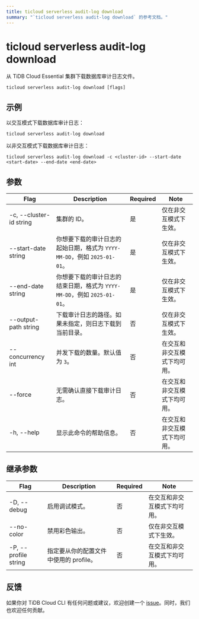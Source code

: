 ```yaml
---
title: ticloud serverless audit-log download
summary: "`ticloud serverless audit-log download` 的参考文档。"
---
```


# ticloud serverless audit-log download

从 TiDB Cloud Essential 集群下载数据库审计日志文件。

```shell
ticloud serverless audit-log download [flags]
```

## 示例

以交互模式下载数据库审计日志：

```shell
ticloud serverless audit-log download
```

以非交互模式下载数据库审计日志：

```shell
ticloud serverless audit-log download -c <cluster-id> --start-date <start-date> --end-date <end-date>
```

## 参数

| Flag                    | Description                                                                                   | Required | Note                                                 |
|-------------------------|-----------------------------------------------------------------------------------------------|----------|------------------------------------------------------|
| -c, --cluster-id string | 集群的 ID。                                                                                   | 是       | 仅在非交互模式下生效。                              |
| --start-date string     | 你想要下载的审计日志的起始日期，格式为 `YYYY-MM-DD`，例如 `2025-01-01`。                      | 是       | 仅在非交互模式下生效。                              |
| --end-date string       | 你想要下载的审计日志的结束日期，格式为 `YYYY-MM-DD`，例如 `2025-01-01`。                      | 是       | 仅在非交互模式下生效。                              |
| --output-path string    | 下载审计日志的路径。如果未指定，则日志下载到当前目录。                                         | 否       | 仅在非交互模式下生效。                              |
| --concurrency int       | 并发下载的数量。默认值为 `3`。                                                                | 否       | 在交互和非交互模式下均可用。                        |
| --force                 | 无需确认直接下载审计日志。                                                                    | 否       | 在交互和非交互模式下均可用。                        |
| -h, --help              | 显示此命令的帮助信息。                                                                        | 否       | 在交互和非交互模式下均可用。                        |

## 继承参数

| Flag                 | Description                                                                                          | Required | Note                                                                                                             |
|----------------------|------------------------------------------------------------------------------------------------------|----------|------------------------------------------------------------------------------------------------------------------|
| -D, --debug          | 启用调试模式。                                                                                       | 否       | 在交互和非交互模式下均可用。                                                                                    |
| --no-color           | 禁用彩色输出。                                                                                       | 否       | 仅在非交互模式下生效。                                                                                          |
| -P, --profile string | 指定要从你的配置文件中使用的 profile。                                                                | 否       | 在交互和非交互模式下均可用。                                                                                    |

## 反馈

如果你对 TiDB Cloud CLI 有任何问题或建议，欢迎创建一个 [issue](https://github.com/tidbcloud/tidbcloud-cli/issues/new/choose)。同时，我们也欢迎任何贡献。